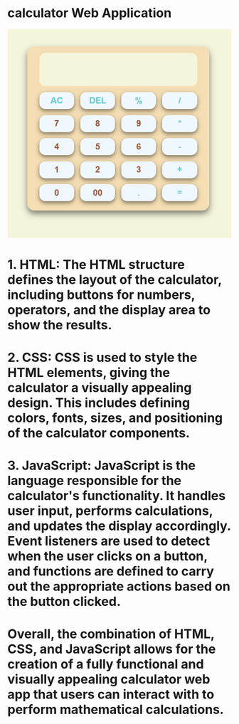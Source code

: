 # calculator Web Application

![calculator](<images/Screenshot 2024-05-08 101820.png>)

# 1. **HTML**: The HTML structure defines the layout of the calculator, including buttons for numbers, operators, and the display area to show the results.

# 2. **CSS**: CSS is used to style the HTML elements, giving the calculator a visually appealing design. This includes defining colors, fonts, sizes, and positioning of the calculator components.

# 3. **JavaScript**: JavaScript is the language responsible for the calculator's functionality. It handles user input, performs calculations, and updates the display accordingly. Event listeners are used to detect when the user clicks on a button, and functions are defined to carry out the appropriate actions based on the button clicked.

# Overall, the combination of HTML, CSS, and JavaScript allows for the creation of a fully functional and visually appealing calculator web app that users can interact with to perform mathematical calculations.